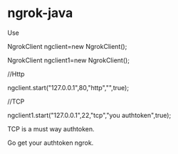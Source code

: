 # ngrok-java 
Use

NgrokClient ngclient=new NgrokClient();

NgrokClient ngclient1=new NgrokClient();

//Http

ngclient.start("127.0.0.1",80,"http","",true);

//TCP

ngclient1.start("127.0.0.1",22,"tcp","you authtoken",true);

TCP is a must way authtoken.

Go get your authtoken ngrok.
